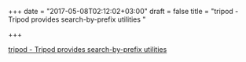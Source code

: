 +++
date = "2017-05-08T02:12:02+03:00"
draft = false
title = "tripod - Tripod provides search-by-prefix utilities "

+++

<p><a href="https://t.co/TwDNVh6DN4">tripod - Tripod provides search-by-prefix utilities </a></p>